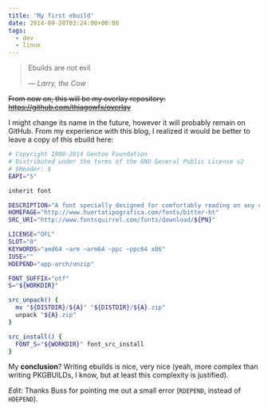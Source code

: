 ```yaml
---
title: 'My first ebuild'
date: 2014-09-28T03:24:00+00:00
tags:
  - dev
  - linux
---
```


> Ebuilds are not evil
>
> — _Larry, the Cow_

~~From now on, this will be my overlay repository: https://github.com/thiagowfx/overlay~~

I might change its name in the future, however it will probably remain on GitHub. From my experience with this blog, I realized it would be better to leave a copy of this ebuild here:

```bash
# Copyright 1999-2014 Gentoo Foundation
# Distributed under the terms of the GNU General Public License v2
# $Header: $
EAPI="5"

inherit font

DESCRIPTION="A font specially designed for comfortably reading on any computer or device"
HOMEPAGE="http://www.huertatipografica.com/fonts/bitter-ht"
SRC_URI="http://www.fontsquirrel.com/fonts/download/${PN}"

LICENSE="OFL"
SLOT="0"
KEYWORDS="amd64 ~arm ~arm64 ~ppc ~ppc64 x86"
IUSE=""
HDEPEND="app-arch/unzip"

FONT_SUFFIX="otf"
S="${WORKDIR}"

src_unpack() {
  mv "${DISTDIR}/${A}" "${DISTDIR}/${A}.zip"
  unpack "${A}.zip"
}

src_install() {
  FONT_S="${WORKDIR}" font_src_install
}
```

My **conclusion**? Writing ebuilds is nice, very nice (yeah, more complex than writing PKGBUILDs, I know, but at least this complexity is justified).

_Edit_: Thanks Buss for pointing me out a small  error (`RDEPEND`, instead of `HDEPEND`).
